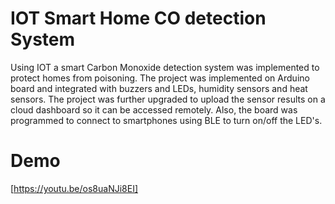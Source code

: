 # IOT Smart Home CO detection System
Using IOT a smart Carbon Monoxide detection system was implemented to protect homes from poisoning. The project was implemented on Arduino board
and integrated with buzzers and LEDs, humidity sensors and heat sensors. The project was further upgraded to upload the sensor results on a cloud dashboard
so it can be accessed remotely. Also, the board was programmed to connect to smartphones using BLE to turn on/off the LED's.

# Demo
[https://youtu.be/os8uaNJi8EI]
